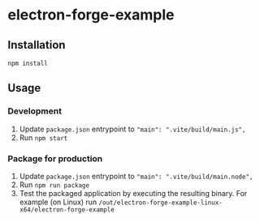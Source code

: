 # electron-forge-example

## Installation
`npm install`

## Usage

### Development

1. Update `package.json` entrypoint to `"main": ".vite/build/main.js",`
2. Run `npm start`

### Package for production

1. Update `package.json` entrypoint to `"main": ".vite/build/main.node",`
2. Run `npm run package`
3. Test the packaged application by executing the resulting binary. 
For example (on Linux) run `/out/electron-forge-example-linux-x64/electron-forge-example `
